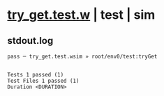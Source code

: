 # [try_get.test.w](../../../../../../examples/tests/sdk_tests/table/try_get.test.w) | test | sim

## stdout.log
```log
pass ─ try_get.test.wsim » root/env0/test:tryGet
 
 
Tests 1 passed (1)
Test Files 1 passed (1)
Duration <DURATION>
```

